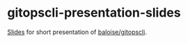 # gitopscli-presentation-slides
[Slides](https://christiansiegel.github.io/gitopscli-presentation-slides/) for short presentation of [baloise/gitopscli](https://baloise.github.io/gitopscli).
